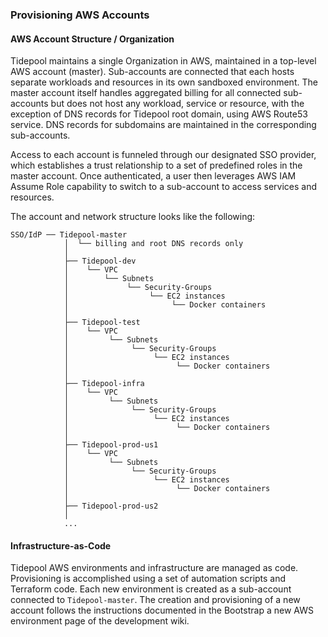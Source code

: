 ### Provisioning AWS Accounts

#### AWS Account Structure / Organization

Tidepool maintains a single Organization in AWS, maintained in a
top-level AWS account (master). Sub-accounts are connected that each hosts
separate workloads and resources in its own sandboxed environment. The master
account itself handles aggregated billing for all connected sub-accounts but
does not host any workload, service or resource, with the exception of DNS
records for Tidepool root domain, using AWS Route53 service. DNS
records for subdomains are maintained in the corresponding sub-accounts.

Access to each account is funneled through our designated SSO provider, which
establishes a trust relationship to a set of predefined roles in the master
account. Once authenticated, a user then leverages AWS IAM Assume Role
capability to switch to a sub-account to access services and resources.

The account and network structure looks like the following:

```
SSO/IdP ── Tidepool-master
            │  └── billing and root DNS records only
            │
            ├── Tidepool-dev
            │    └── VPC
            │        └── Subnets
            │             └── Security-Groups
            │                  └── EC2 instances
            │                       └── Docker containers
            │            
            ├── Tidepool-test
            │    └── VPC
            │         └── Subnets
            │              └── Security-Groups
            │                   └── EC2 instances
            │                        └── Docker containers
            │
            ├── Tidepool-infra
            │    └── VPC
            │         └── Subnets
            │              └── Security-Groups
            │                   └── EC2 instances
            │                        └── Docker containers
            │
            ├── Tidepool-prod-us1
            │    └── VPC
            │         └── Subnets
            │              └── Security-Groups
            │                   └── EC2 instances
            │                        └── Docker containers
            │
            ├── Tidepool-prod-us2
            │
            ...
```

#### Infrastructure-as-Code

Tidepool AWS environments and infrastructure are managed as code.
Provisioning is accomplished using a set of automation scripts and Terraform
code.  Each new environment is created as a sub-account connected to
`Tidepool-master`.  The creation and provisioning of a new account
follows the instructions documented in the Bootstrap a new AWS environment page
of the development wiki.
